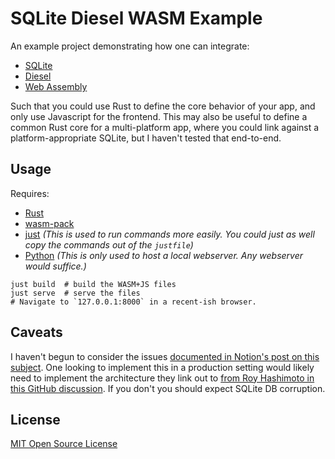  # SQLite Diesel WASM Example

An example project demonstrating how one can integrate:

- [SQLite](https://sqlite.org/)
- [Diesel](https://diesel.rs/)
- [Web Assembly](https://webassembly.org/)

Such that you could use Rust to define the core behavior of your app,
and only use Javascript for the frontend.
This may also be useful to define a common Rust core for a multi-platform app,
where you could link against a platform-appropriate SQLite,
but I haven't tested that end-to-end.

## Usage

Requires:

- [Rust](https://www.rust-lang.org/)
- [wasm-pack](https://github.com/rustwasm/wasm-pack)
- [just](https://github.com/casey/just)
  _(This is used to run commands more easily.
  You could just as well copy the commands out of the `justfile`)_
- [Python](https://www.python.org/)
  _(This is only used to host a local webserver.
  Any webserver would suffice.)_

```shell
just build  # build the WASM+JS files
just serve  # serve the files
# Navigate to `127.0.0.1:8000` in a recent-ish browser.
```

## Caveats

I haven't begun to consider the issues
[documented in Notion's post on this subject](https://www.notion.com/blog/how-we-sped-up-notion-in-the-browser-with-wasm-sqlite).
One looking to implement this in a production setting
would likely need to implement
the architecture they link out to
[from Roy Hashimoto in this GitHub discussion](https://github.com/rhashimoto/wa-sqlite/discussions/81).
If you don't you should expect SQLite DB corruption.

## License

[MIT Open Source License](./LICENSE)
